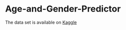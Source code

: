 # Age-and-Gender-Predictor

The data set is available on [Kaggle](https://www.kaggle.com/datasets/jangedoo/utkface-new)
